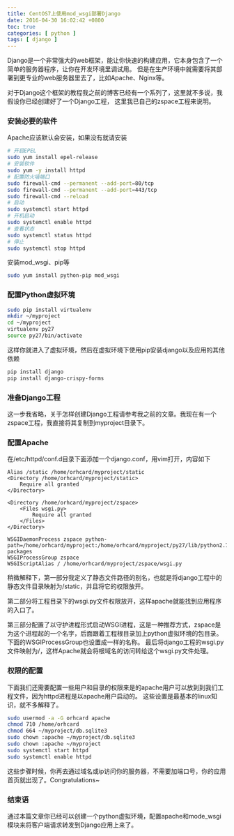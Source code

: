 ```yaml
---
title: CentOS7上使用mod_wsgi部署Django
date: 2016-04-30 16:02:42 +0800
toc: true
categories: [ python ]
tags: [ django ]
---
```


Django是一个非常强大的web框架，能让你快速的构建应用，它本身包含了一个简单的服务器程序，让你在开发环境里调试用。
但是在生产环境中就需要将其部署到更专业的web服务器里去了，比如Apache、Nginx等。

对于Django这个框架的教程我之前的博客已经有一个系列了，这里就不多说，我假设你已经创建好了一个Django工程，
这里我已自己的zspace工程来说明。
<!-- more -->

### 安装必要的软件

Apache应该默认会安装，如果没有就请安装

```bash
# 开启EPEL
sudo yum install epel-release
# 安装软件
sudo yum -y install httpd
# 配置防火墙端口
sudo firewall-cmd --permanent --add-port=80/tcp
sudo firewall-cmd --permanent --add-port=443/tcp
sudo firewall-cmd --reload
# 启动
sudo systemctl start httpd
# 开机启动
sudo systemctl enable httpd
# 查看状态
sudo systemctl status httpd
# 停止
sudo systemctl stop httpd
```

安装mod_wsgi、pip等

```bash
sudo yum install python-pip mod_wsgi
```

### 配置Python虚拟环境

```bash
sudo pip install virtualenv
mkdir ~/myproject
cd ~/myproject
virtualenv py27
source py27/bin/activate
```

这样你就进入了虚拟环境，然后在虚拟环境下使用pip安装django以及应用的其他依赖

```bash
pip install django
pip install django-crispy-forms
```

### 准备Django工程

这一步我省略，关于怎样创建Django工程请参考我之前的文章。我现在有一个zspace工程，我直接将其复制到myproject目录下。

### 配置Apache

在/etc/httpd/conf.d目录下面添加一个django.conf，用vim打开，内容如下

```
Alias /static /home/orhcard/myproject/static
<Directory /home/orhcard/myproject/static>
    Require all granted
</Directory>

<Directory /home/orhcard/myproject/zspace>
    <Files wsgi.py>
        Require all granted
    </Files>
</Directory>

WSGIDaemonProcess zspace python-path=/home/orhcard/myproject:/home/orhcard/myproject/py27/lib/python2.7/site-packages
WSGIProcessGroup zspace
WSGIScriptAlias / /home/orhcard/myproject/zspace/wsgi.py
```

稍微解释下，第一部分我定义了静态文件路径的别名，也就是将django工程中的静态文件目录映射为/static，并且将它的权限放开。

第二部分将工程目录下的wsgi.py文件权限放开，这样apache就能找到应用程序的入口了。

第三部分配置了以守护进程形式启动WSGI进程，这是一种推荐方式，zspace是为这个进程起的一个名字，后面跟着工程根目录加上python虚拟环境的包目录。
下面的WSGIProcessGroup也设置成一样的名称。
最后将django工程的wsgi.py文件映射为/，这样Apache就会将根域名的访问转给这个wsgi.py文件处理。

### 权限的配置

下面我们还需要配置一些用户和目录的权限来是的apache用户可以放到到我们工程文件，因为httpd进程是以apache用户启动的。
这些设置是最基本的linux知识，就不多解释了。

```bash
sudo usermod -a -G orhcard apache
chmod 710 /home/orhcard
chmod 664 ~/myproject/db.sqlite3
sudo chown :apache ~/myproject/db.sqlite3
sudo chown :apache ~/myproject
sudo systemctl start httpd
sudo systemctl enable httpd
```

这些步骤时候，你再去通过域名或ip访问你的服务器，不需要加端口号，你的应用首页就出现了。Congratulations~

### 结束语

通过本篇文章你已经可以创建一个python虚拟环境，配置apache和mode_wsgi模块来将客户端请求转发到Django应用上来了。
